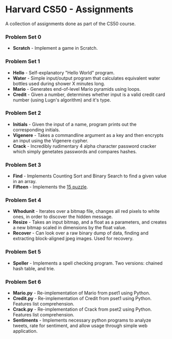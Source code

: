 # Harvard CS50 - Assignments
A collection of assignments done as part of the CS50 course.

### Problem Set 0
* **Scratch** - Implement a game in Scratch.

### Problem Set 1
* **Hello** - Self-explanatory "Hello World" program.
* **Water** - Simple input/output program that calculates equivalent water bottles used during shower X minutes long.
* **Mario** - Generates end-of-level Mario pyramids using loops.
* **Credit** - Given a number, determines whether input is a valid credit card number (using Lugn's algorithm) and it's type.

### Problem Set 2
* **Initials** -  Given the input of a name, program prints out the corresponding initials.
* **Vigenere** - Takes a commandline argument as a key and then encrypts an input using the Vigenere cypher.
* **Crack** - Incredibly rudimentary 4 alpha character password cracker which simply genetates passwords and compares hashes.

### Problem Set 3
* **Find** -  Implements Counting Sort and Binary Search to find a given value in an array.
* **Fifteen** - Implements the [15 puzzle](https://en.wikipedia.org/wiki/15_puzzle).

### Problem Set 4
* **Whodunit** - Iterates over a bitmap file, changes all red pixels to white ones, in order to discover the hidden message.
* **Resize** - Takes an input bitmap, and a float as a parameters, and creates a new bitmap scaled in dimensions by the float value.
* **Recover** - Can look over a raw binary dump of data, finding and extracting block-aligned jpeg images. Used for recovery.

### Problem Set 5
* **Speller** - Implements a spell checking program. Two versions: chained hash table, and trie.

### Problem Set 6
* **Mario.py** - Re-implementation of Mario from pset1 using Python.
* **Credit.py** - Re-implementation of Credit from pset1 using Python. Features list comprehension.
* **Crack.py** - Re-implementation of Crack from pset2 using Python. Features list comprehension.
* **Sentiments** - Implements necessary python programs to analyze tweets, rate for sentiment, and allow usage through simple web application.

